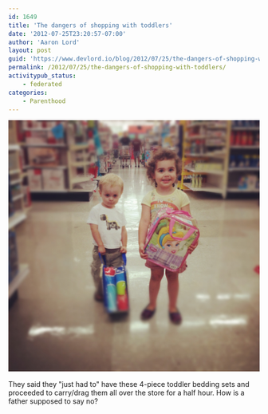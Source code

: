 ```yaml
---
id: 1649
title: 'The dangers of shopping with toddlers'
date: '2012-07-25T23:20:57-07:00'
author: 'Aaron Lord'
layout: post
guid: 'https://www.devlord.io/blog/2012/07/25/the-dangers-of-shopping-with-toddlers/'
permalink: /2012/07/25/the-dangers-of-shopping-with-toddlers/
activitypub_status:
    - federated
categories:
    - Parenthood
---
```


<a href="/wp-content/uploads/2012/07/20120726-001809.jpg"><img src="/wp-content/uploads/2012/07/20120726-001809.jpg" alt="20120726-001809.jpg" class="alignnone size-full" /></a>

They said they "just had to" have these 4-piece toddler bedding sets and proceeded to carry/drag them all over the store for a half hour. How is a father supposed to say no?